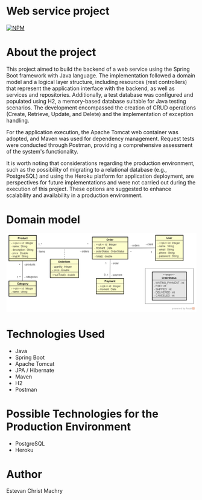 # Web service project
[![NPM](https://img.shields.io/npm/l/react)](https://github.com/rodapunk/web_service/blob/main/LICENSE) 

# About the project
This project aimed to build the backend of a web service using the Spring Boot framework with Java language. The implementation followed a domain model and a logical layer structure, including resources (rest controllers) that represent the application interface with the backend, as well as services and repositories. Additionally, a test database was configured and populated using H2, a memory-based database suitable for Java testing scenarios. The development encompassed the creation of CRUD operations (Create, Retrieve, Update, and Delete) and the implementation of exception handling.

For the application execution, the Apache Tomcat web container was adopted, and Maven was used for dependency management. Request tests were conducted through Postman, providing a comprehensive assessment of the system's functionality.

It is worth noting that considerations regarding the production environment, such as the possibility of migrating to a relational database (e.g., PostgreSQL) and using the Heroku platform for application deployment, are perspectives for future implementations and were not carried out during the execution of this project. These options are suggested to enhance scalability and availability in a production environment.

# Domain model
![Domain model](https://github.com/rodapunk/assets/blob/main/web_services/modelo_conceitual.png)

# Technologies Used
- Java
- Spring Boot
- Apache Tomcat
- JPA / Hibernate
- Maven
- H2
- Postman

# Possible Technologies for the Production Environment
- PostgreSQL
- Heroku

# Author
Estevan Christ Machry
